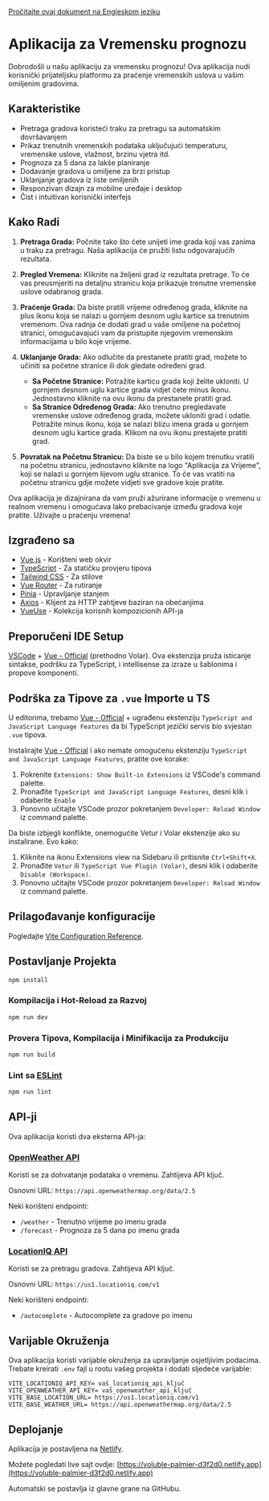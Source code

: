 [Pročitajte ovaj dokument na Engleskom jeziku](README.md)

# Aplikacija za Vremensku prognozu

Dobrodošli u našu aplikaciju za vremensku prognozu! Ova aplikacija nudi korisnički prijateljsku platformu za praćenje vremenskih uslova u vašim omiljenim gradovima.

## Karakteristike

- Pretraga gradova koristeći traku za pretragu sa automatskim dovršavanjem
- Prikaz trenutnih vremenskih podataka uključujući temperaturu, vremenske uslove, vlažnost, brzinu vjetra itd.
- Prognoza za 5 dana za lakše planiranje
- Dodavanje gradova u omiljene za brzi pristup
- Uklanjanje gradova iz liste omiljenih
- Responzivan dizajn za mobilne uređaje i desktop
- Čist i intuitivan korisnički interfejs

## Kako Radi

1. **Pretraga Grada:** Počnite tako što ćete unijeti ime grada koji vas zanima u traku za pretragu. Naša aplikacija će pružiti listu odgovarajućih rezultata.

2. **Pregled Vremena:** Kliknite na željeni grad iz rezultata pretrage. To će vas preusmjeriti na detaljnu stranicu koja prikazuje trenutne vremenske uslove odabranog grada.

3. **Praćenje Grada:** Da biste pratili vrijeme određenog grada, kliknite na plus ikonu koja se nalazi u gornjem desnom uglu kartice sa trenutnim vremenom. Ova radnja će dodati grad u vaše omiljene na početnoj stranici, omogućavajući vam da pristupite njegovim vremenskim informacijama u bilo koje vrijeme.

4. **Uklanjanje Grada:** Ako odlučite da prestanete pratiti grad, možete to učiniti sa početne stranice ili dok gledate određeni grad.

   - **Sa Početne Stranice:** Potražite karticu grada koji želite ukloniti. U gornjem desnom uglu kartice grada vidjet ćete minus ikonu. Jednostavno kliknite na ovu ikonu da prestanete pratiti grad.
   - **Sa Stranice Određenog Grada:** Ako trenutno pregledavate vremenske uslove određenog grada, možete ukloniti grad i odatle. Potražite minus ikonu, koja se nalazi blizu imena grada u gornjem desnom uglu kartice grada. Klikom na ovu ikonu prestajete pratiti grad.

5. **Povratak na Početnu Stranicu:** Da biste se u bilo kojem trenutku vratili na početnu stranicu, jednostavno kliknite na logo "Aplikacija za Vrijeme", koji se nalazi u gornjem lijevom uglu stranice. To će vas vratiti na početnu stranicu gdje možete vidjeti sve gradove koje pratite.

Ova aplikacija je dizajnirana da vam pruži ažurirane informacije o vremenu u realnom vremenu i omogućava lako prebacivanje između gradova koje pratite. Uživajte u praćenju vremena!

## Izgrađeno sa

- [Vue.js](https://vuejs.org/) - Korišteni web okvir
- [TypeScript](https://www.typescriptlang.org/) - Za statičku provjeru tipova
- [Tailwind CSS](https://tailwindcss.com/) - Za stilove
- [Vue Router](https://router.vuejs.org/) - Za rutiranje
- [Pinia](https://pinia.esm.dev/) - Upravljanje stanjem
- [Axios](https://axios-http.com/) - Klijent za HTTP zahtjeve baziran na obećanjima
- [VueUse](https://vueuse.org/) - Kolekcija korisnih kompozicionih API-ja

## Preporučeni IDE Setup

[VSCode](https://code.visualstudio.com/) + [Vue - Official](https://marketplace.visualstudio.com/items?itemName=Vue.volar) (prethodno Volar). Ova ekstenzija pruža isticanje sintakse, podršku za TypeScript, i intellisense za izraze u šablonima i propove komponenti.

## Podrška za Tipove za `.vue` Importe u TS

U editorima, trebamo [Vue - Official](https://marketplace.visualstudio.com/items?itemName=Vue.volar) + ugrađenu ekstenziju `TypeScript and JavaScript Language Features` da bi TypeScript jezički servis bio svjestan `.vue` tipova.

Instalirajte [Vue - Official](https://marketplace.visualstudio.com/items?itemName=Vue.volar) i ako nemate omogućenu ekstenziju `TypeScript and JavaScript Language Features`, pratite ove korake:

1. Pokrenite `Extensions: Show Built-in Extensions` iz VSCode's command palette.
2. Pronađite `TypeScript and JavaScript Language Features`, desni klik i odaberite `Enable`
3. Ponovno učitajte VSCode prozor pokretanjem `Developer: Reload Window` iz command palette.

Da biste izbjegli konflikte, onemogućite Vetur i Volar ekstenzije ako su instalirane. Evo kako:

1. Kliknite na ikonu Extensions view na Sidebaru ili pritisnite `Ctrl+Shift+X`.
2. Pronađite `Vetur` ili `TypeScript Vue Plugin (Volar)`, desni klik i odaberite `Disable (Workspace)`.
3. Ponovno učitajte VSCode prozor pokretanjem `Developer: Reload Window` iz command palette.

## Prilagođavanje konfiguracije

Pogledajte [Vite Configuration Reference](https://vitejs.dev/config/).

## Postavljanje Projekta

```sh
npm install
```

### Kompilacija i Hot-Reload za Razvoj

```sh
npm run dev
```

### Provera Tipova, Kompilacija i Minifikacija za Produkciju

```sh
npm run build
```

### Lint sa [ESLint](https://eslint.org/)

```sh
npm run lint
```

## API-ji

Ova aplikacija koristi dva eksterna API-ja:

### [OpenWeather API](https://openweathermap.org/api)

Koristi se za dohvatanje podataka o vremenu. Zahtijeva API ključ.

Osnovni URL: `https://api.openweathermap.org/data/2.5`

Neki korišteni endpointi:

- `/weather` - Trenutno vrijeme po imenu grada
- `/forecast` - Prognoza za 5 dana po imenu grada

### [LocationIQ API](https://locationiq.com/docs)

Koristi se za pretragu gradova. Zahtijeva API ključ.

Osnovni URL: `https://us1.locationiq.com/v1`

Neki korišteni endpointi:

- `/autocomplete` - Autocomplete za gradove po imenu

## Varijable Okruženja

Ova aplikacija koristi varijable okruženja za upravljanje osjetljivim podacima. Trebate kreirati `.env` fajl u rootu vašeg projekta i dodati sljedeće varijable:

```properties
VITE_LOCATIONIQ_API_KEY= vaš_locationiq_api_ključ
VITE_OPENWEATHER_API_KEY= vaš_openweather_api_ključ
VITE_BASE_LOCATION_URL= https://us1.locationiq.com/v1
VITE_BASE_WEATHER_URL= https://api.openweathermap.org/data/2.5
```

## Deplojanje

Aplikacija je postavljena na [Netlify](https://www.netlify.com/).

Možete pogledati live sajt ovdje: [https://voluble-palmier-d3f2d0.netlify.app](https://voluble-palmier-d3f2d0.netlify.app)

Automatski se postavlja iz glavne grane na GitHubu.
